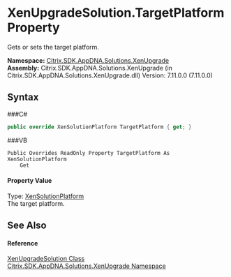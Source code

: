 # XenUpgradeSolution.TargetPlatform Property 
 

Gets or sets the target platform.

**Namespace:**&nbsp;<a href="N_Citrix_SDK_AppDNA_Solutions_XenUpgrade">Citrix.SDK.AppDNA.Solutions.XenUpgrade</a><br />**Assembly:**&nbsp;Citrix.SDK.AppDNA.Solutions.XenUpgrade (in Citrix.SDK.AppDNA.Solutions.XenUpgrade.dll) Version: 7.11.0.0 (7.11.0.0)

## Syntax

###C#
```csharp
public override XenSolutionPlatform TargetPlatform { get; }
```

###VB
```vbnet
Public Overrides ReadOnly Property TargetPlatform As XenSolutionPlatform
	Get
```


#### Property Value
Type: <a href="T_Citrix_SDK_AppDNA_Solutions_Xen_Common_XenSolutionPlatform">XenSolutionPlatform</a><br />The target platform.

## See Also


#### Reference
<a href="T_Citrix_SDK_AppDNA_Solutions_XenUpgrade_XenUpgradeSolution">XenUpgradeSolution Class</a><br /><a href="N_Citrix_SDK_AppDNA_Solutions_XenUpgrade">Citrix.SDK.AppDNA.Solutions.XenUpgrade Namespace</a><br />
